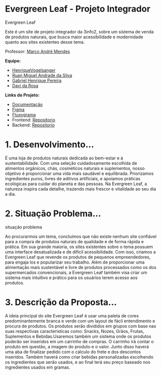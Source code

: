 # Evergreen Leaf - Projeto Integrador
Evergreen Leaf 

Este é um site de projeto integrador da 3info2, sobre um sistema de venda de produtos naturais, que busca maior acessibilidade e modernidade quanto aos sites existentes desse tema.

Professor: [Marco André Mendes](https://github.com/marrcandre)

**Equipe:**
- [HenriqueVogelsanger](https://github.com/HenriqueVogelsanger)
- [Ruan Miguel Andrade da Silva](https://github.com/rumians)
- [Gabriel Henrique Pereira](https://github.com/GabrielHenrique1784)
- [Davi da Rosa](https://github.com/ohdavir)

**Links do Projeto:**
- [Documentação](https://github.com/Evergreen-Leaf/Evergreen-Leaf)
- [Figma](https://www.figma.com/design/U0rbN7Tdzqr1EkRqOXGk7C/Evergreen-Leaf?node-id=0-1&p=f&t=7yE6JiJydnvjPArI-0)
- [Fluxograma](https://www.figma.com/board/nLsU9tRsYmEDT3NeuJwqxm/Fluxograma-Evergreen-Leaf?node-id=0-1&t=luyXcUqiG6wLwN8t-1)
- Frontend: [Repositorio](https://github.com/Evergreen-Leaf/Evergreen-Leaf)
- Backend: [Repositorio](https://github.com/Evergreen-Leaf/Evergreen-Leaf)

# 1. Desenvolvimento...
É uma loja de produtos naturais dedicada ao bem-estar e à sustentabilidade. Com uma seleção cuidadosamente escolhida de alimentos orgânicos, chás, cosméticos naturais e suplementos, nosso objetivo é proporcionar uma vida mais saudável e equilibrada. Priorizamos ingredientes puros, livres de aditivos artificiais, e apoiamos práticas ecológicas para cuidar do planeta e das pessoas. Na Evergreen Leaf, a natureza inspira cada detalhe, trazendo mais frescor e vitalidade ao seu dia a dia.


# 2. Situação Problema...
situação problema

Ao procurarmos um tema, concluímos que não existe nenhum site confiável para a compra de produtos naturais de qualidade e de forma rápida e prática. Em sua grande maioria, os sites existentes sobre o tema possuem uma interface desatualizada e de difícil acessibilidade. 
Com isso, criamos a Evergreen Leaf que revende os produtos de pequenos empreendedores, para engaja los e popularizar seu trabalho. Além de proporcionar uma alimentação mais sustentável e livre de produtos processados como os dos supermercados convencionais, a Evergreen Leaf também visa criar um sistema mais intuitivo e prático para os usuários terem acesso aos produtos.


# 3. Descrição da Proposta...
  A ideia principal do site Evergreen Leaf é usar uma paleta de cores predominantemente branca e verde com um layout de fácil entendimento e procura de produtos.
  Os produtos serão divididos em grupos com base nas suas respectivas características como: Snacks, Nozes, Grãos, Frutas, Suplementos e Bebidas.Usaremos também um sistema onde os produtos poderão ser inseridos em um carrinho de compras. O carrinho irá contar o produto em questão, a imagem do produto e o valor. Junto disso haverá uma aba de finalizar pedido com o cálculo do frete e dos descontos inseridos.
  Também haverá como criar bebidas personalizadas escolhendo os ingredientes que serão usados, e ao final terá seu preço baseado nos ingredientes usados em gramas.
	
